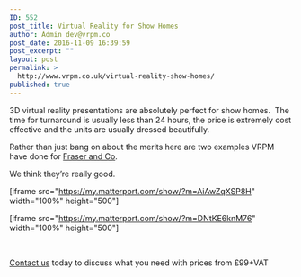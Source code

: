 ```yaml
---
ID: 552
post_title: Virtual Reality for Show Homes
author: Admin dev@vrpm.co
post_date: 2016-11-09 16:39:59
post_excerpt: ""
layout: post
permalink: >
  http://www.vrpm.co.uk/virtual-reality-show-homes/
published: true
---
```

3D virtual reality presentations are absolutely perfect for show homes.  The time for turnaround is usually less than 24 hours, the price is extremely cost effective and the units are usually dressed beautifully.

Rather than just bang on about the merits here are two examples VRPM have done for <a href="http://www.fraser.uk.com">Fraser and Co</a>.

We think they’re really good.

<span style="font-weight: 400;">[iframe src="https://my.matterport.com/show/?m=AiAwZqXSP8H" width="100%" height="500"]</span>

[iframe src="https://my.matterport.com/show/?m=DNtKE6knM76" width="100%" height="500"]

&nbsp;

<a href="http://www.vrpm.co.uk/contact">Contact us</a> today to discuss what you need with prices from £99+VAT

&nbsp;

&nbsp;

&nbsp;